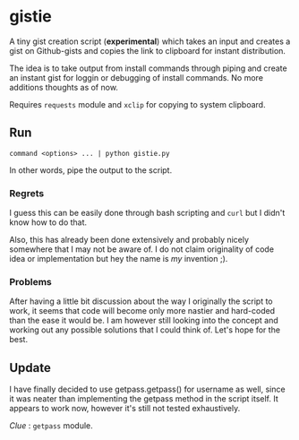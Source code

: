 gistie
======

A tiny gist creation script (**experimental**) which takes an input and creates
a gist on Github-gists and copies the link to clipboard for instant
distribution.

The idea is to take output from install commands through piping and create an
instant gist for loggin or debugging of install commands. No more additions
thoughts as of now.


Requires `requests` module and `xclip` for copying to system clipboard.

## Run
`command <options> ... | python gistie.py`

In other words, pipe the output to the script.

### Regrets

I guess this can be easily done through bash scripting and `curl` but I didn't
know how to do that.

Also, this has already been done extensively and probably nicely somewhere that
I may not be aware of. I do not claim originality of code idea or implementation
but hey the name is _my_ invention ;).

### Problems

After having a little bit discussion about the way I originally the script to
work, it seems that code will become only more nastier and hard-coded than the
ease it would be. I am however still looking into the concept and working out
any possible solutions that I could think of. Let's hope for the best. 

Update
------
I have finally decided to use getpass.getpass() for username as well, since it
was neater than implementing the getpass method in the script itself. It appears
to work now, however it's still not tested exhaustively.

_Clue_ : `getpass` module.
